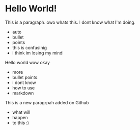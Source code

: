 # Hello World!

This is a paragraph. owo whats this. I dont know what I'm doing.

- auto
- bullet
- points
- this is confusinig
- i think im losing my mind

Hello world wow okay

- more
- bullet points
- i dont know
- how to use
- markdown

This is a new paragrpah added on Github

- what will
- happen
- to this :)

